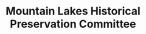 ---
layout: repo
title: "Mountain Lakes Historical Preservation Committee"
id: 12788
permalink: repos/12788/
---